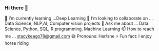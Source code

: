 ### Hi there 👋
🌱 I’m currently learning ...Deep Learning
👯 I’m looking to collaborate on ... Data Science, NLP,AI, Computer vision projects
💬 Ask me about ... Data Science, Python, SQL, R programming, Machine Learning
📫 How to reach me ... stacykeago78@gmail.com
😄 Pronouns: Her/she
⚡ Fun fact: I enjoy horse riding


